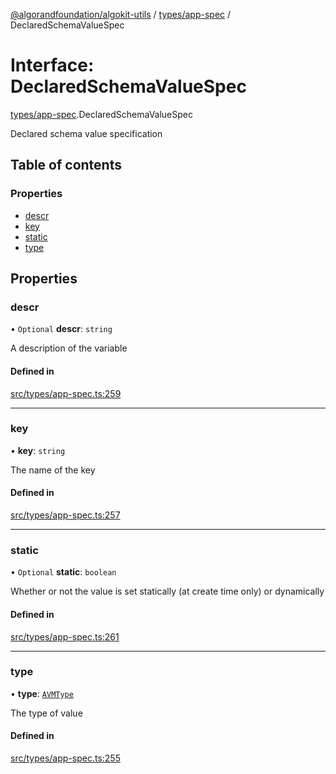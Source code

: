 [@algorandfoundation/algokit-utils](../README.md) / [types/app-spec](../modules/types_app_spec.md) / DeclaredSchemaValueSpec

# Interface: DeclaredSchemaValueSpec

[types/app-spec](../modules/types_app_spec.md).DeclaredSchemaValueSpec

Declared schema value specification

## Table of contents

### Properties

- [descr](types_app_spec.DeclaredSchemaValueSpec.md#descr)
- [key](types_app_spec.DeclaredSchemaValueSpec.md#key)
- [static](types_app_spec.DeclaredSchemaValueSpec.md#static)
- [type](types_app_spec.DeclaredSchemaValueSpec.md#type)

## Properties

### descr

• `Optional` **descr**: `string`

A description of the variable

#### Defined in

[src/types/app-spec.ts:259](https://github.com/algorandfoundation/algokit-utils-ts/blob/main/src/types/app-spec.ts#L259)

___

### key

• **key**: `string`

The name of the key

#### Defined in

[src/types/app-spec.ts:257](https://github.com/algorandfoundation/algokit-utils-ts/blob/main/src/types/app-spec.ts#L257)

___

### static

• `Optional` **static**: `boolean`

Whether or not the value is set statically (at create time only) or dynamically

#### Defined in

[src/types/app-spec.ts:261](https://github.com/algorandfoundation/algokit-utils-ts/blob/main/src/types/app-spec.ts#L261)

___

### type

• **type**: [`AVMType`](../modules/types_app_spec.md#avmtype)

The type of value

#### Defined in

[src/types/app-spec.ts:255](https://github.com/algorandfoundation/algokit-utils-ts/blob/main/src/types/app-spec.ts#L255)
